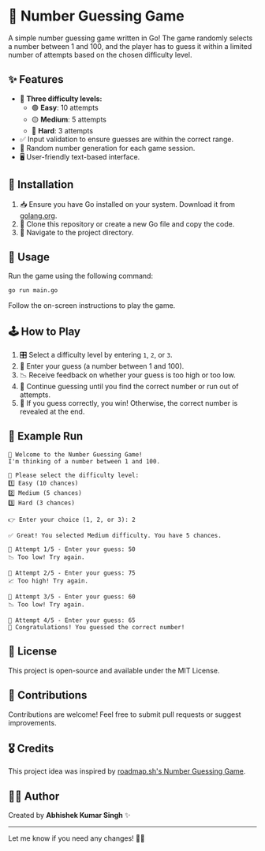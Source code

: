 # 🎯 Number Guessing Game  

A simple number guessing game written in Go! The game randomly selects a number between 1 and 100, and the player has to guess it within a limited number of attempts based on the chosen difficulty level.  

## ✨ Features  
- 🔢 **Three difficulty levels:**  
  - 🟢 **Easy**: 10 attempts  
  - 🟡 **Medium**: 5 attempts  
  - 🔴 **Hard**: 3 attempts  
- ✅ Input validation to ensure guesses are within the correct range.  
- 🎲 Random number generation for each game session.  
- 🖥️ User-friendly text-based interface.  

## 🔧 Installation  
1. 📥 Ensure you have Go installed on your system. Download it from [golang.org](https://golang.org/).  
2. 📂 Clone this repository or create a new Go file and copy the code.  
3. 📌 Navigate to the project directory.  

## 🚀 Usage  
Run the game using the following command:  

```sh
go run main.go
```  

Follow the on-screen instructions to play the game.  

## 🕹️ How to Play  
1. 🎛️ Select a difficulty level by entering `1`, `2`, or `3`.  
2. 🔢 Enter your guess (a number between 1 and 100).  
3. 📉 Receive feedback on whether your guess is too high or too low.  
4. 🔁 Continue guessing until you find the correct number or run out of attempts.  
5. 🎉 If you guess correctly, you win! Otherwise, the correct number is revealed at the end.  

## 📌 Example Run  
```
🎲 Welcome to the Number Guessing Game!  
I'm thinking of a number between 1 and 100.  

📌 Please select the difficulty level:  
1️⃣ Easy (10 chances)  
2️⃣ Medium (5 chances)  
3️⃣ Hard (3 chances)  

👉 Enter your choice (1, 2, or 3): 2  

✅ Great! You selected Medium difficulty. You have 5 chances.  

🔢 Attempt 1/5 - Enter your guess: 50  
📉 Too low! Try again.  

🔢 Attempt 2/5 - Enter your guess: 75  
📈 Too high! Try again.  

🔢 Attempt 3/5 - Enter your guess: 60  
📉 Too low! Try again.  

🔢 Attempt 4/5 - Enter your guess: 65  
🎉 Congratulations! You guessed the correct number!  
```  

## 📜 License  
This project is open-source and available under the MIT License.  

## 🤝 Contributions  
Contributions are welcome! Feel free to submit pull requests or suggest improvements.  

## 🎖️ Credits  
This project idea was inspired by [roadmap.sh's Number Guessing Game](https://roadmap.sh/projects/number-guessing-game).  

## 👨‍💻 Author  
Created by **Abhishek Kumar Singh** ✨  

---

Let me know if you need any changes! 🚀💡

